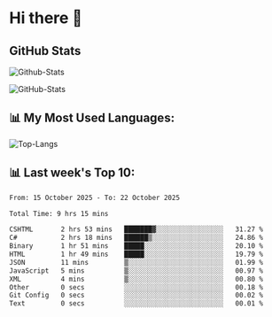 # Hi there 👋

## GitHub Stats
![Github-Stats](https://github-readme-stats-sigma-five.vercel.app/api?username=ltorson&show_icons=true&theme=radical&count_private=true&show=reviews,discussions_started,discussions_answered,prs_merged,prs_merged_percentage)

![GitHub-Stats](https://github-readme-stats.vercel.app/api/wakatime?username=LeeTorson&theme=synthwave&size_weight=0.5&count_weight=0.5&title_color=36F9F6&langs_count=10&count_private=true)

## 📊 My Most Used Languages:
![Top-Langs](https://github-readme-stats-sigma-five.vercel.app/api/top-langs/?username=LTorson&layout=compact&langs_count=10)


## 📊 Last week's Top 10:
<!--START_SECTION:waka-->

```txt
From: 15 October 2025 - To: 22 October 2025

Total Time: 9 hrs 15 mins

CSHTML       2 hrs 53 mins   ███████▓░░░░░░░░░░░░░░░░░   31.27 %
C#           2 hrs 18 mins   ██████▒░░░░░░░░░░░░░░░░░░   24.86 %
Binary       1 hr 51 mins    █████░░░░░░░░░░░░░░░░░░░░   20.10 %
HTML         1 hr 49 mins    █████░░░░░░░░░░░░░░░░░░░░   19.79 %
JSON         11 mins         ▒░░░░░░░░░░░░░░░░░░░░░░░░   01.99 %
JavaScript   5 mins          ▒░░░░░░░░░░░░░░░░░░░░░░░░   00.97 %
XML          4 mins          ▒░░░░░░░░░░░░░░░░░░░░░░░░   00.80 %
Other        0 secs          ░░░░░░░░░░░░░░░░░░░░░░░░░   00.18 %
Git Config   0 secs          ░░░░░░░░░░░░░░░░░░░░░░░░░   00.02 %
Text         0 secs          ░░░░░░░░░░░░░░░░░░░░░░░░░   00.01 %
```

<!--END_SECTION:waka-->

